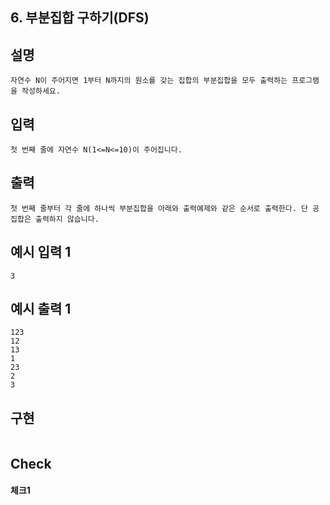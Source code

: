 ## 6. 부분집합 구하기(DFS)

## 설명
  
    자연수 N이 주어지면 1부터 N까지의 원소를 갖는 집합의 부분집합을 모두 출력하는 프로그램 을 작성하세요.

## 입력

    첫 번째 줄에 자연수 N(1<=N<=10)이 주어집니다.

## 출력

    첫 번째 줄부터 각 줄에 하나씩 부분집합을 아래와 출력예제와 같은 순서로 출력한다. 단 공집합은 출력하지 않습니다.

## 예시 입력 1 

    3

## 예시 출력 1

    123
    12
    13
    1
    23
    2
    3
    
## 구현

```JAVA
```

## Check

#### 체크1

```JAVA
```
